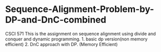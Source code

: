 # Sequence-Alignment-Problem-by-DP-and-DnC-combined
CSCI 571 This is the assignment on sequence alignment using divide and conquer and dynamic programming. 1. basic dp version(non memory efficient)  2. DnC approach with DP. (Memory Efficient)
